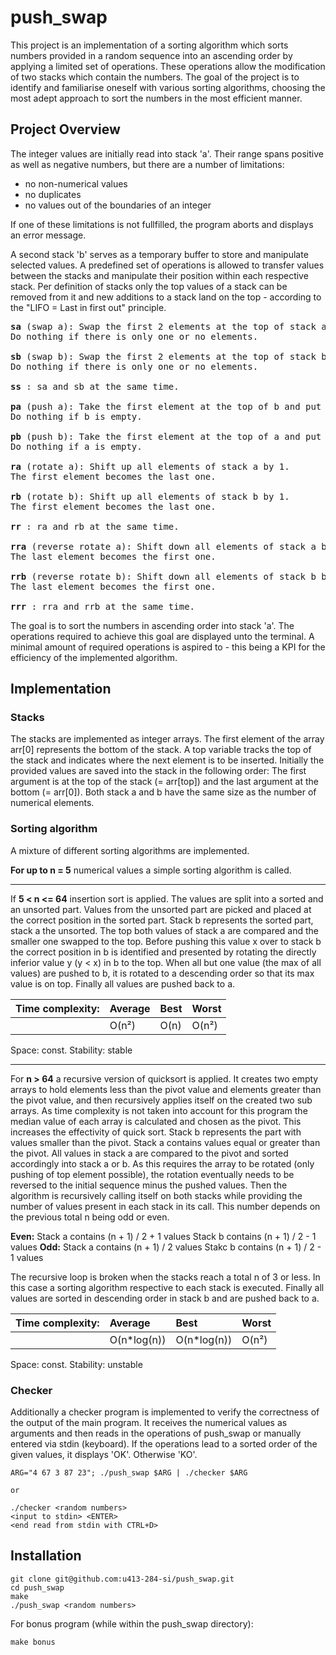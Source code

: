 # push_swap
This project is an implementation of a sorting algorithm which sorts numbers provided in a random sequence into an ascending order by applying a limited set of operations. These operations allow the modification of two stacks which contain the numbers. The goal of the project is to identify and familiarise oneself with various sorting algorithms, choosing the most adept approach to sort the numbers in the most efficient manner. 

## Project Overview

The integer values are initially read into stack 'a'. Their range spans positive as well as negative numbers, but there are a number of limitations:

* no non-numerical values
* no duplicates
* no values out of the boundaries of an integer

If one of these limitations is not fullfilled, the program aborts and displays an error message.

A second stack 'b' serves as a temporary buffer to store and manipulate selected values. A predefined set of operations is allowed to transfer values between the stacks and manipulate their position within each respective stack. Per definition of stacks only the top values of a stack can be removed from it and new additions to a stack land on the top - according to the "LIFO = Last in first out" principle.

<pre>
<b>sa</b> (swap a): Swap the first 2 elements at the top of stack a.
Do nothing if there is only one or no elements.

<b>sb</b> (swap b): Swap the first 2 elements at the top of stack b.
Do nothing if there is only one or no elements.

<b>ss</b> : sa and sb at the same time.

<b>pa</b> (push a): Take the first element at the top of b and put it at the top of a.
Do nothing if b is empty.

<b>pb</b> (push b): Take the first element at the top of a and put it at the top of b.
Do nothing if a is empty.

<b>ra</b> (rotate a): Shift up all elements of stack a by 1.
The first element becomes the last one.

<b>rb</b> (rotate b): Shift up all elements of stack b by 1.
The first element becomes the last one.

<b>rr</b> : ra and rb at the same time.

<b>rra</b> (reverse rotate a): Shift down all elements of stack a by 1.
The last element becomes the first one.

<b>rrb</b> (reverse rotate b): Shift down all elements of stack b by 1.
The last element becomes the first one.

<b>rrr</b> : rra and rrb at the same time.
</pre>

The goal is to sort the numbers in ascending order into stack 'a'. The operations required to achieve this goal are displayed unto the terminal. A minimal amount of required operations is aspired to - this being a KPI for the efficiency of the implemented algorithm.

## Implementation

### Stacks

The stacks are implemented as integer arrays. The first element of the array arr[0] represents the bottom of the stack. A top variable tracks the top of the stack and indicates where the next element is to be inserted. Initially the provided values are saved into the stack in the following order: The first argument is at the top of the stack (= arr[top]) and the last argument at the bottom (= arr[0]). Both stack a and b have the same size as the number of numerical elements.

### Sorting algorithm

A mixture of different sorting algorithms are implemented.

**For up to n = 5** numerical values a simple sorting algorithm is called. 

---

If **5 < n <= 64** insertion sort is applied. The values are split into a sorted and an unsorted part. Values from the unsorted part are picked and placed at the correct position in the sorted part. Stack b represents the sorted part, stack a the unsorted. The top both values of stack a are compared and the smaller one swapped to the top. Before pushing this value x over to stack b the correct position in b is identified and presented by rotating the directly inferior value y (y < x) in b to the top.  When all but one value (the max of all values) are pushed to b, it is rotated to a descending order so that its max value is on top. Finally all values are pushed back to a.

| Time complexity:	| Average	| Best	| Worst	|
| :---			| :---		| :---	| :---	|
| 			| O(n²)		| O(n)	| O(n²)	|

Space: const.
Stability: stable

---

For **n > 64** a recursive version of quicksort is applied. It creates two empty arrays to hold elements less than the pivot value and elements greater than the pivot value, and then recursively applies itself on the created two sub arrays. As time complexity is not taken into account for this program the median value of each array is calculated and chosen as the pivot. This increases the effectivity of quick sort. Stack b represents the part with values smaller than the pivot. Stack a contains values equal or greater than the pivot. All values in stack a are compared to the pivot and sorted accordingly into stack a or b. As this requires the array to be rotated (only pushing of top element possible), the rotation eventually needs to be reversed to the initial sequence minus the pushed values. Then the algorithm is recursively calling itself on both stacks while providing
the number of values present in each stack in its call. This number depends on the previous total n being odd or even.

**Even:** 
	Stack a contains (n + 1) / 2 + 1 values
	Stack b contains (n + 1) / 2 - 1 values
**Odd:**
	Stack a contains (n + 1) / 2 values
	Stakc b contains (n + 1) / 2 - 1 values

The recursive loop is broken when the stacks reach a total n of 3 or less. In this case a sorting algorithm respective to each stack is executed. Finally all values are sorted in descending order in stack b and are pushed back to a.

| Time complexity:	| Average	| Best		| Worst	|
| :---			| :---		| :---		| :---	|
| 			| O(n*log(n))	| O(n*log(n))	| O(n²)	|

Space: const.
Stability: unstable

### Checker

Additionally a checker program is implemented to verify the correctness of the output of the main program. It receives the numerical values as arguments and then reads in the operations of push_swap or manually entered via stdin (keyboard). If the operations lead to a sorted order of the given values, it displays 'OK'. Otherwise 'KO'. 

```
ARG="4 67 3 87 23"; ./push_swap $ARG | ./checker $ARG

or

./checker <random numbers>
<input to stdin> <ENTER>
<end read from stdin with CTRL+D>
```

## Installation
```
git clone git@github.com:u413-284-si/push_swap.git
cd push_swap
make
./push_swap <random numbers>
```

For bonus program (while within the push_swap directory):

```
make bonus
```
